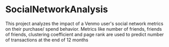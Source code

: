 # SocialNetworkAnalysis
This project analyzes the impact of a Venmo user's social network metrics on their purchase/ spend behavior. Metrics like number of friends, friends of friends, clustering coefficient and page rank are used to predict number of transactions at the end of 12 months
